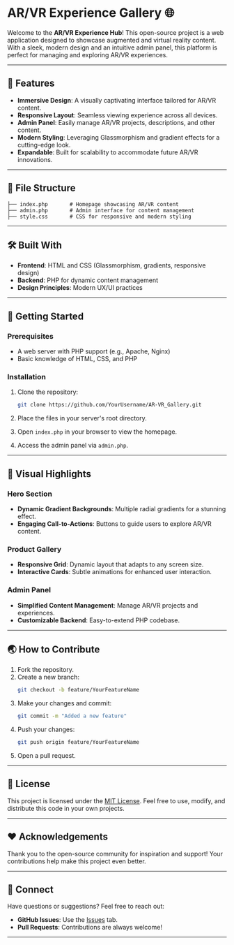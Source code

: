 # AR/VR Experience Gallery 🌐

Welcome to the **AR/VR Experience Hub**! This open-source project is a web application designed to showcase augmented and virtual reality content. With a sleek, modern design and an intuitive admin panel, this platform is perfect for managing and exploring AR/VR experiences.

---

## 🚀 Features

- **Immersive Design**: A visually captivating interface tailored for AR/VR content.
- **Responsive Layout**: Seamless viewing experience across all devices.
- **Admin Panel**: Easily manage AR/VR projects, descriptions, and other content.
- **Modern Styling**: Leveraging Glassmorphism and gradient effects for a cutting-edge look.
- **Expandable**: Built for scalability to accommodate future AR/VR innovations.

---

## 📂 File Structure

```plaintext
├── index.php       # Homepage showcasing AR/VR content
├── admin.php       # Admin interface for content management
├── style.css       # CSS for responsive and modern styling
```

---

## 🛠️ Built With

- **Frontend**: HTML and CSS (Glassmorphism, gradients, responsive design)
- **Backend**: PHP for dynamic content management
- **Design Principles**: Modern UX/UI practices

---

## 🌟 Getting Started

### Prerequisites

- A web server with PHP support (e.g., Apache, Nginx)
- Basic knowledge of HTML, CSS, and PHP

### Installation

1. Clone the repository:
   ```bash
   git clone https://github.com/YourUsername/AR-VR_Gallery.git
   ```

2. Place the files in your server's root directory.

3. Open `index.php` in your browser to view the homepage.

4. Access the admin panel via `admin.php`.

---

## 📸 Visual Highlights

### Hero Section
- **Dynamic Gradient Backgrounds**: Multiple radial gradients for a stunning effect.
- **Engaging Call-to-Actions**: Buttons to guide users to explore AR/VR content.

### Product Gallery
- **Responsive Grid**: Dynamic layout that adapts to any screen size.
- **Interactive Cards**: Subtle animations for enhanced user interaction.

### Admin Panel
- **Simplified Content Management**: Manage AR/VR projects and experiences.
- **Customizable Backend**: Easy-to-extend PHP codebase.

---

## 🌏 How to Contribute

1. Fork the repository.
2. Create a new branch:
   ```bash
   git checkout -b feature/YourFeatureName
   ```
3. Make your changes and commit:
   ```bash
   git commit -m "Added a new feature"
   ```
4. Push your changes:
   ```bash
   git push origin feature/YourFeatureName
   ```
5. Open a pull request.

---

## 📜 License

This project is licensed under the [MIT License](LICENSE). Feel free to use, modify, and distribute this code in your own projects.

---

## ❤️ Acknowledgements

Thank you to the open-source community for inspiration and support! Your contributions help make this project even better.

---

## 🤝 Connect

Have questions or suggestions? Feel free to reach out:

- **GitHub Issues**: Use the [Issues](https://github.com/YourUsername/AR-VR-Experience-Hub/issues) tab.
- **Pull Requests**: Contributions are always welcome!

---
